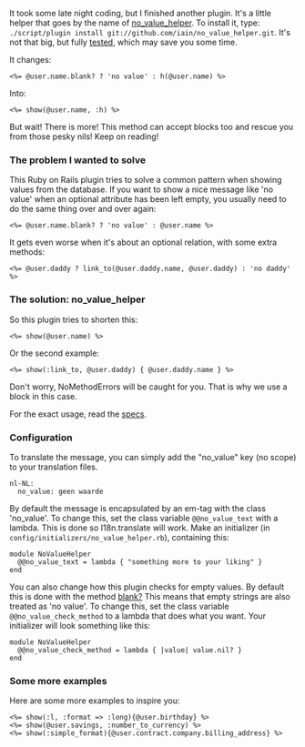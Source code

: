 It took some late night coding, but I finished another plugin. It's a little helper that goes by the name of [no_value_helper](http://github.com/iain/no_value_helper). To install it, type: `./script/plugin install git://github.com/iain/no_value_helper.git`. It's not that big, but fully [tested](http://github.com/iain/no_value_helper/tree/master/spec/no_value_helper_spec.rb), which may save you some time.

It changes:

    <%= @user.name.blank? ? 'no value' : h(@user.name) %>

Into:

    <%= show(@user.name, :h) %>

But wait! There is more! This method can accept blocks too and rescue you from those pesky nils! Keep on reading!

### The problem I wanted to solve

This Ruby on Rails plugin tries to solve a common pattern when showing
values from the database. If you want to show a nice message like 'no value'
when an optional attribute has been left empty, you usually need to do the
same thing over and over again:

    <%= @user.name.blank? ? 'no value' : @user.name %>

It gets even worse when it's about an optional relation, with some extra methods:

    <%= @user.daddy ? link_to(@user.daddy.name, @user.daddy) : 'no daddy' %>

### The solution: no_value_helper

So this plugin tries to shorten this:

    <%= show(@user.name) %>

Or the second example:

    <%= show(:link_to, @user.daddy) { @user.daddy.name } %>

Don't worry, NoMethodErrors will be caught for you. That is why we use a block
in this case.

For the exact usage, read the [specs](http://github.com/iain/no_value_helper/tree/master/spec/no_value_helper_spec.rb).

### Configuration

To translate the message, you can simply add the "no_value" key (no scope) to
your translation files.

    nl-NL:
      no_value: geen waarde

By default the message is encapsulated by an em-tag with the class 'no_value'.
To change this, set the class variable `@@no_value_text` with a lambda. This is
done so I18n.translate will work. Make an initializer
(in `config/initializers/no_value_helper.rb`), containing this:

    module NoValueHelper
      @@no_value_text = lambda { "something more to your liking" }
    end

You can also change how this plugin checks for empty values. By default this is
done with the method [blank?](http://apidock.com/rails/Object/blank%3F)
This means that empty strings are also treated as 'no value'. To change this,
set the class variable `@@no_value_check_method` to a lambda that does what you
want. Your initializer will look something like this:

    module NoValueHelper
      @@no_value_check_method = lambda { |value| value.nil? }
    end

### Some more examples

Here are some more examples to inspire you:

    <%= show(:l, :format => :long){@user.birthday} %>
    <%= show(@user.savings, :number_to_currency) %>
    <%= show(:simple_format){@user.contract.company.billing_address} %>
